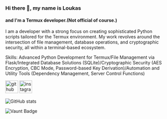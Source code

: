### Hi there 👋, my name is Loukas
#### and I'm a Termux developer.(Not official of course.)
I am a developer with a strong focus on creating sophisticated Python scripts tailored for the Termux environment. My work revolves around the intersection of file management, database operations, and cryptographic security, all within a terminal-based ecosystem.

Skills: Advanced Python Development for Termux/File Management via Flask/Integrated Database Solutions (SQLite)/Cryptographic Security (AES Encryption, CBC Mode, Password-based Key Derivation)/Automation and Utility Tools (Dependency Management, Server Control Functions)



[<img src='https://cdn.jsdelivr.net/npm/simple-icons@3.0.1/icons/github.svg' alt='github' height='40'>](https://github.com/dedsec1121fk)  [<img src='https://cdn.jsdelivr.net/npm/simple-icons@3.0.1/icons/instagram.svg' alt='instagram' height='40'>](https://www.instagram.com/loukas.floros/)  

![GitHub stats](https://github-readme-stats.vercel.app/api?username=dedsec1121fk&show_icons=true)  

![Vaunt Badge](https://api.vaunt.dev/v1/github/entities/dedsec1121fk/contributions?format=svg&private=false)  

